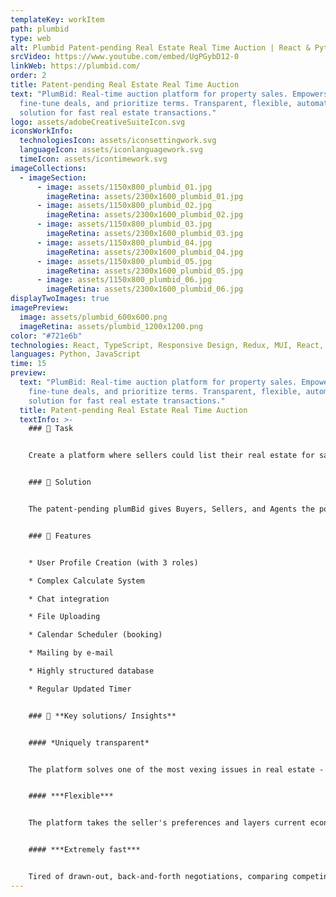 ```yaml
---
templateKey: workItem
path: plumbid
type: web
alt: Plumbid Patent-pending Real Estate Real Time Auction | React & Python
srcVideo: https://www.youtube.com/embed/UgPGybD12-0
linkWeb: https://plumbid.com/
order: 2
title: Patent-pending Real Estate Real Time Auction
text: "PlumBid: Real-time auction platform for property sales. Empowers users to
  fine-tune deals, and prioritize terms. Transparent, flexible, automated
  solution for fast real estate transactions."
logo: assets/adobeCreativeSuiteIcon.svg
iconsWorkInfo:
  technologiesIcon: assets/iconsettingwork.svg
  languageIcon: assets/iconlanguagework.svg
  timeIcon: assets/icontimework.svg
imageCollections:
  - imageSection:
      - image: assets/1150x800_plumbid_01.jpg
        imageRetina: assets/2300x1600_plumbid_01.jpg
      - image: assets/1150x800_plumbid_02.jpg
        imageRetina: assets/2300x1600_plumbid_02.jpg
      - image: assets/1150x800_plumbid_03.jpg
        imageRetina: assets/2300x1600_plumbid_03.jpg
      - image: assets/1150x800_plumbid_04.jpg
        imageRetina: assets/2300x1600_plumbid_04.jpg
      - image: assets/1150x800_plumbid_05.jpg
        imageRetina: assets/2300x1600_plumbid_05.jpg
      - image: assets/1150x800_plumbid_06.jpg
        imageRetina: assets/2300x1600_plumbid_06.jpg
displayTwoImages: true
imagePreview:
  image: assets/plumbid_600x600.png
  imageRetina: assets/plumbid_1200x1200.png
color: "#721e6b"
technologies: React, TypeScript, Responsive Design, Redux, MUI, React, Sass, GraphQL
languages: Python, JavaScript
time: 15
preview:
  text: "PlumBid: Real-time auction platform for property sales. Empowers users to
    fine-tune deals, and prioritize terms. Transparent, flexible, automated
    solution for fast real estate transactions."
  title: Patent-pending Real Estate Real Time Auction
  textInfo: >-
    ### 📌 Task 


    Create a platform where sellers could list their real estate for sale, and buyers could purchase real estate in a real-time auction format. 


    ### 📌 Solution 


    The patent-pending plumBid gives Buyers, Sellers, and Agents the power to fine-tune and adjust the deal, so everyone has the advantage. The seller first uses plumBid to prioritize the terms that are most important to them, including Final sales price, Cash down from the buyer, Length of the escrow period, and Inspection, loan, and appraisal contingencies. Then the Buyer uses the platform to know exactly what the seller actually wants, create the most competitive offer, and make a completely transparent and fair deal faster than ever. 


    ### 📌 Features 


    * User Profile Creation (with 3 roles) 

    * Complex Calculate System 

    * Chat integration 

    * File Uploading 

    * Calendar Scheduler (booking) 

    * Mailing by e-mail 

    * Highly structured database 

    * Regular Updated Timer  


    ### 📌 **Key solutions/ Insights** 


    #### *Uniquely transparent* 


    The platform solves one of the most vexing issues in real estate - the lack of perceived or actual transparency and fairness during a transaction. Utilizing it to negotiate the final price and terms is proven to be better for the seller, buyer, and real estate agent. No guessing how many other buyers are interested or how much you need to pay to secure a property. No preferential treatment -- with all parties in control of their process and outcome. 


    #### ***Flexible*** 


    The platform takes the seller's preferences and layers current economic conditions to determine the bid incentives — which clearly lets all buyers know what’s important and how to craft the best and most compelling offer. 


    #### ***Extremely fast*** 


    Tired of drawn-out, back-and-forth negotiations, comparing competing offers, and days of generating countless counter-offers? PlumBid does it automatically online through a powerful, proprietary patent-pending software technology bidding platform.
---
```


